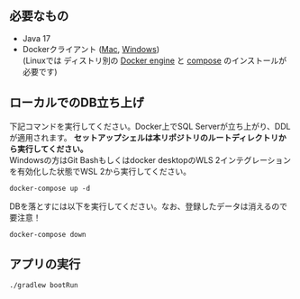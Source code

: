 ## 必要なもの
- Java 17
- Dockerクライアント ([Mac](https://docs.docker.com/desktop/mac/install/), [Windows](https://docs.docker.com/desktop/windows/install/))  
(Linuxでは ディストリ別の [Docker engine](https://docs.docker.com/engine/install/) と [compose](https://docs.docker.com/compose/install/#install-compose-on-linux-systems) のインストールが必要です)

## ローカルでのDB立ち上げ
下記コマンドを実行してください。Docker上でSQL Serverが立ち上がり、DDLが適用されます。
**セットアップシェルは本リポジトリのルートディレクトリから実行してください。**    
Windowsの方はGit Bashもしくはdocker desktopのWLS 2インテグレーションを有効化した状態でWSL 2から実行してください。 
```shell
docker-compose up -d
```

DBを落とすには以下を実行してください。なお、登録したデータは消えるので要注意！
```shell
docker-compose down
```

## アプリの実行
```shell
./gradlew bootRun
```
